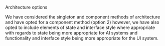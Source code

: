 Architecture options

We have considered the singleton and component methods of architecture and have opted for a component method (option 2) however, we have also opted to include elements of state and interface style where appropriate with regards to state being more appropriate for AI systems and functionality and interface style being more appropriate for the UI system.
